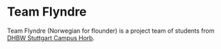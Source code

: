 # Team Flyndre

Team Flyndre (Norwegian for flounder) is a project team of students from [DHBW Stuttgart Campus Horb](https://www.dhbw-stuttgart.de/horb/).
